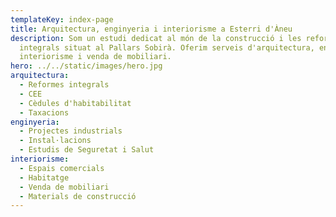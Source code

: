 ```yaml
---
templateKey: index-page
title: Arquitectura, enginyeria i interiorisme a Esterri d'Àneu
description: Som un estudi dedicat al món de la construcció i les reformes
  integrals situat al Pallars Sobirà. Oferim serveis d'arquitectura, enginyeria,
  interiorisme i venda de mobiliari.
hero: ../../static/images/hero.jpg
arquitectura:
  - Reformes integrals
  - CEE
  - Cèdules d'habitabilitat
  - Taxacions
enginyeria:
  - Projectes industrials
  - Instal·lacions
  - Estudis de Seguretat i Salut
interiorisme:
  - Espais comercials
  - Habitatge
  - Venda de mobiliari
  - Materials de construcció
---
```

